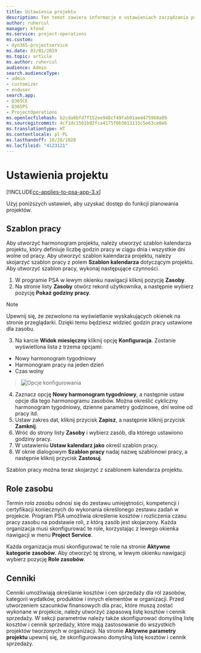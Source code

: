 ```yaml
---
title: Ustawienia projektu
description: Ten temat zawiera informacje o ustawieniach zarządzania projektami.
author: ruhercul
manager: kfend
ms.service: project-operations
ms.custom:
- dyn365-projectservice
ms.date: 03/01/2019
ms.topic: article
ms.author: ruhercul
audience: Admin
search.audienceType:
- admin
- customizer
- enduser
search.app:
- D365CE
- D365PS
- ProjectOperations
ms.openlocfilehash: b2cda6bfd7f152ee948cf49fab91aed475968a09
ms.sourcegitcommit: 4cf1dc1561b92fca4175f0b3813133c5e63ce8e6
ms.translationtype: HT
ms.contentlocale: pl-PL
ms.lasthandoff: 10/28/2020
ms.locfileid: "4123121"
---
```

# <a name="project-settings"></a>Ustawienia projektu

[!INCLUDE[cc-applies-to-psa-app-3.x](../includes/cc-applies-to-psa-app-3x.md)]

Użyj poniższych ustawień, aby uzyskać dostęp do funkcji planowania projektów.

## <a name="work-template"></a>Szablon pracy

Aby utworzyć harmonogram projektu, należy utworzyć szablon kalendarza projektu, który definiuje liczbę godzin pracy w ciągu dnia i wszystkie dni wolne od pracy. Aby utworzyć szablon kalendarza projektu, należy skojarzyć szablon pracy z polem **Szablon kalendarza** dotyczącym projektu. Aby utworzyć szablon pracy, wykonaj następujące czynności.

1. W programie PSA w lewym okienku nawigacji kliknij pozycję **Zasoby**. 
2. Na stronie listy **Zasoby** otwórz rekord użytkownika, a następnie wybierz pozycję **Pokaż godziny pracy**.

  > [!NOTE]
  > Upewnij się, że zezwolono na wyświetlanie wyskakujących okienek na stronie przeglądarki. Dzięki temu będziesz widzieć godzin pracy ustawione dla zasobu.
  
3. Na karcie **Widok miesięczny** kliknij opcję **Konfiguracja**. Zostanie wyświetlona lista z trzema opcjami: 

  - Nowy harmonogram tygodniowy
  - Harmonogram pracy na jeden dzień
  - Czas wolny

> ![Opcje konfigurowania](media/project-13.png)

4. Zaznacz opcję **Nowy harmonogram tygodniowy**, a następnie ustaw opcje dla tego harmonogramu zasobów. Można określić cykliczny harmonogram tygodniowy, dzienne parametry godzinowe, dni wolne od pracy itd.
5. Ustaw zakres dat, kliknij przycisk **Zapisz**, a następnie kliknij przycisk **Zamknij**. 
6. Wróć do strony listy **Zasoby** i wybierz zasób, dla którego ustawiono godziny pracy. 
7. W ustawieniu **Ustaw kalendarz jako** określ szablon pracy. 
8. W oknie dialogowym **Szablon pracy** nadaj nazwę szablonowi pracy, a następnie kliknij przycisk **Zastosuj**. 

Szablon pracy można teraz skojarzyć z szablonem kalendarza projektu.

## <a name="resource-roles"></a>Role zasobu

Termin *rola zasobu* odnosi się do zestawu umiejętności, kompetencji i certyfikacji koniecznych do wykonania określonego zestawu zadań w projekcie. Program PSA umożliwia określenie kosztów i rozliczenia czasu pracy zasobu na podstawie roli, z którą zasób jest skojarzony. Każda organizacja musi skonfigurować te role, korzystając z lewego okienka nawigacji w menu **Project Service**.

Każda organizacja musi skonfigurować te role na stronie **Aktywne kategorie zasobów**. Aby otworzyć tę stronę, w lewym okienku nawigacji wybierz pozycję **Role zasobów**.

## <a name="price-lists"></a>Cenniki

Cenniki umożliwiają określanie kosztów i cen sprzedaży dla ról zasobów, kategorii wydatków, produktów i innych elementów w organizacji. Przed utworzeniem szacunków finansowych dla prac, które muszą zostać wykonane w projekcie, należy utworzyć zapasową listę kosztów i cennik sprzedaży. W sekcji parametrów należy także skonfigurować domyślną listę kosztów i cennik sprzedaży, które mają zastosowanie do wszystkich projektów tworzonych w organizacji. Na stronie **Aktywne parametry projektu** upewnij się, że skonfigurowano domyślną listę kosztów i cennik sprzedaży.
